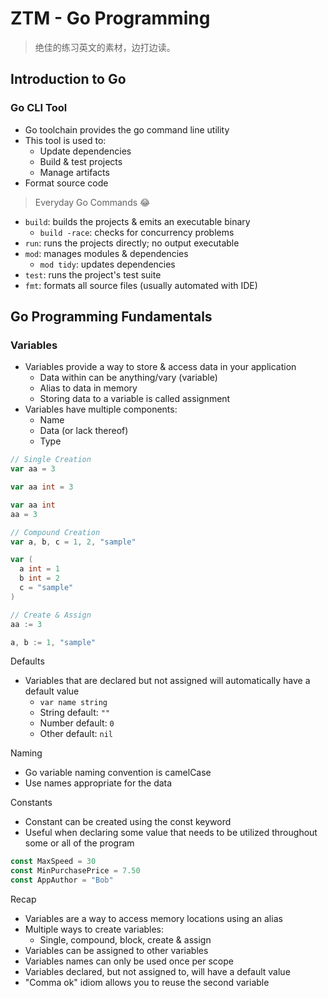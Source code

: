 # ZTM - Go Programming

> 绝佳的练习英文的素材，边打边读。

## Introduction to Go

### Go CLI Tool

- Go toolchain provides the go command line utility
- This tool is used to:
  - Update dependencies
  - Build & test projects
  - Manage artifacts
- Format source code

> Everyday Go Commands 😂

- `build`: builds the projects & emits an executable binary
  - `build -race`: checks for concurrency problems
- `run`: runs the projects directly; no output executable
- `mod`: manages modules & dependencies
  - `mod tidy`: updates dependencies
- `test`: runs the project's test suite
- `fmt`: formats all source files (usually automated with IDE)

## Go Programming Fundamentals

### Variables

- Variables provide a way to store & access data in your application
  - Data within can be anything/vary (variable)
  - Alias to data in memory
  - Storing data to a variable is called assignment
- Variables have multiple components:
  - Name
  - Data (or lack thereof)
  - Type
  
```go
// Single Creation
var aa = 3

var aa int = 3

var aa int
aa = 3

// Compound Creation
var a, b, c = 1, 2, "sample"

var (
  a int = 1
  b int = 2
  c = "sample"
)

// Create & Assign
aa := 3

a, b := 1, "sample"
```

Defaults

- Variables that are declared but not assigned will automatically have a default value
  - `var name string`
  - String default: `""`
  - Number default: `0`
  - Other default: `nil`

Naming

- Go variable naming convention is camelCase
- Use names appropriate for the data

Constants

- Constant can be created using the const keyword
- Useful when declaring some value that needs to be utilized throughout some or all of the program

```go
const MaxSpeed = 30
const MinPurchasePrice = 7.50
const AppAuthor = "Bob"
```

Recap

- Variables are a way to access memory locations using an alias
- Multiple ways to create variables:
  - Single, compound, block, create & assign
- Variables can be assigned to other variables
- Variables names can only be used once per scope
- Variables declared, but not assigned to, will have a default value
- "Comma ok" idiom allows you to reuse the second variable
